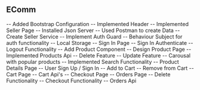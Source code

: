 ## EComm

-- Added Bootstrap Configuration
-- Implemented Header
-- Implemented Seller Page
-- Installed Json Server
-- Used Postman to create Data
-- Create Seller Service
-- Implement Auth Guard
-- Behaviour Subject for auth functionality
-- Local Storage
-- Sign In Page
-- Sign In Authenticate
-- Logout Functionality
-- Add Product Component
-- Design Product Page
-- Implemented Products Api
-- Delete Feature
-- Update Feature
-- Carousal with popular products
-- Implemented Search Functionality
-- Product Details Page
-- User Sign Up / Sign In
-- Add to Cart
-- Remove from Cart
-- Cart Page
-- Cart Api's
-- Checkout Page
-- Orders Page
-- Delete Functionality
-- Checkout Functionality
-- Orders Api
